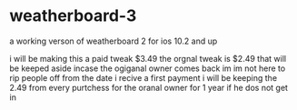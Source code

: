 # weatherboard-3
a working verson of weatherboard 2 for ios 10.2 and up 

i will be making this a paid tweak $3.49 the orgnal tweak is $2.49 that will be keeped aside incase the ogiganal owner comes back im im not here to rip people off from the date i recive a first payment i will be keeping the 2.49 from every purtchess for the oranal owner for 1 year if he dos not get in 
